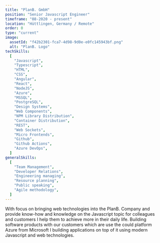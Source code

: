 ```yaml
---
title: "PlanB. GmbH"
position: "Senior Javascript Engineer"
timeframe: "08-2020 - present"
location: "Hüttlingen, Germany / Remote"
order: 0
type: "current"
image:
  assetId: "f42b2301-fca7-4d98-9d0e-e0fc145943bf.png"
  alt: "PlanB. Logo"
techSkills:
  [
    "Javascript",
    "Typescript",
    "HTML",
    "CSS",
    "Angular",
    "React",
    "NodeJS",
    "Azure",
    "MSSQL",
    "PostgreSQL",
    "Design Systems",
    "Web Components",
    "NPM Library Distribution",
    "Container Distribution",
    "REST",
    "Web Sockets",
    "Micro Frontends",
    "Github",
    "Github Actions",
    "Azure DevOps",
  ]
generalSkills:
  [
    "Team Management",
    "Developer Relations",
    "Engineering managing",
    "Resource planning",
    "Public speaking",
    "Agile methodology",
  ]
---
```


With focus on bringing web technologies into the PlanB. Company and provide know-how and knowledge on the Javascript topic for colleagues and customers I help them to achieve more in their daily life. Building software products with our customers which are use the could platform Azure from Microsoft I building applications on top of it using modern Javascript and web technologies.
